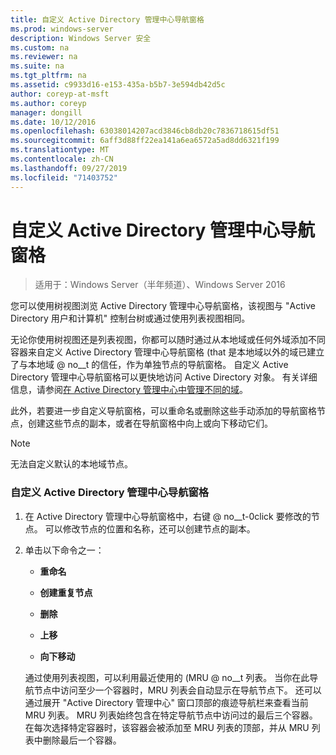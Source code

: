 ```yaml
---
title: 自定义 Active Directory 管理中心导航窗格
ms.prod: windows-server
description: Windows Server 安全
ms.custom: na
ms.reviewer: na
ms.suite: na
ms.tgt_pltfrm: na
ms.assetid: c9933d16-e153-435a-b5b7-3e594db42d5c
author: coreyp-at-msft
ms.author: coreyp
manager: dongill
ms.date: 10/12/2016
ms.openlocfilehash: 63038014207acd3846cb8db20c7836718615df51
ms.sourcegitcommit: 6aff3d88ff22ea141a6ea6572a5ad8dd6321f199
ms.translationtype: MT
ms.contentlocale: zh-CN
ms.lasthandoff: 09/27/2019
ms.locfileid: "71403752"
---
```

# <a name="customize-the-active-directory-administrative-center-navigation-pane"></a>自定义 Active Directory 管理中心导航窗格

>适用于：Windows Server（半年频道）、Windows Server 2016

  您可以使用树视图浏览 Active Directory 管理中心导航窗格，该视图与 "Active Directory 用户和计算机" 控制台树或通过使用列表视图相同。

 无论你使用树视图还是列表视图，你都可以随时通过从本地域或任何外域添加不同容器来自定义 Active Directory 管理中心导航窗格 \(that 是本地域以外的域已建立了与本地域 @ no__t 的信任，作为单独节点的导航窗格。 自定义 Active Directory 管理中心导航窗格可以更快地访问 Active Directory 对象。 有关详细信息，请参阅[在 Active Directory 管理中心中管理不同的域](manage-different-domains-in-active-directory-administrative-center.md)。

 此外，若要进一步自定义导航窗格，可以重命名或删除这些手动添加的导航窗格节点，创建这些节点的副本，或者在导航窗格中向上或向下移动它们。

> [!NOTE]
>  无法自定义默认的本地域节点。

### <a name="to-customize-the-active-directory-administrative-center-navigation-pane"></a>自定义 Active Directory 管理中心导航窗格

1. 在 Active Directory 管理中心导航窗格中，右键 @ no__t-0click 要修改的节点。 可以修改节点的位置和名称，还可以创建节点的副本。

2. 单击以下命令之一：

   -   **重命名**

   -   **创建重复节点**

   -   **删除**

   -   **上移**

   -   **向下移动**

   通过使用列表视图，可以利用最近使用的 \(MRU @ no__t 列表。 当你在此导航节点中访问至少一个容器时，MRU 列表会自动显示在导航节点下。 还可以通过展开 "Active Directory 管理中心" 窗口顶部的痕迹导航栏来查看当前 MRU 列表。 MRU 列表始终包含在特定导航节点中访问过的最后三个容器。 在每次选择特定容器时，该容器会被添加至 MRU 列表的顶部，并从 MRU 列表中删除最后一个容器。

  

